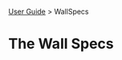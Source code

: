 [User Guide](https://github.com/haleyrequa/UnityWallPackage/blob/main/Documentation/UserGuide.MD) >  WallSpecs

# The Wall Specs
